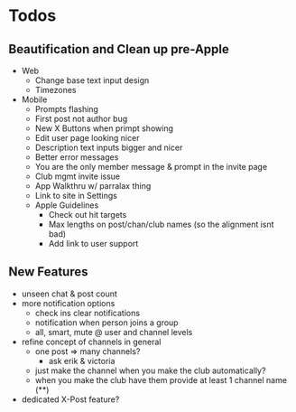 # Todos

## Beautification and Clean up pre-Apple
  - Web
    - Change base text input design
    - Timezones
  - Mobile
    - Prompts flashing
    - First post not author bug
    - New X Buttons when primpt showing
    - Edit user page looking nicer
    - Description text inputs bigger and nicer
    - Better error messages
    - You are the only member message
      & prompt in the invite page
    - Club mgmt invite issue
    - App Walkthru w/ parralax thing
    - Link to site in Settings
    - Apple Guidelines
      - Check out hit targets
      - Max lengths on post/chan/club
        names (so the alignment isnt bad)
      - Add link to user support

## New Features
  - unseen chat & post count
  - more notification options
    - check ins clear notifications
    - notification when person joins a group
    - all, smart, mute @ user and channel levels
  - refine concept of channels in general
    - one post => many channels?
      - ask erik & victoria
    - just make the channel when you make the club automatically?
    - when you make the club have them provide at least 1 channel name (**)
  - dedicated X-Post feature?
